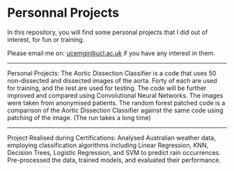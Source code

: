 # Personnal Projects
In this repository, you will find some personal projects that I did out of interest, for fun or training.

Please email me on: ucemgir@ucl.ac.uk if you have any interest in them.

---------------
Personal Projects:
The Aortic Dissection Classifier is a code that uses 50 non-dissected and dissected images of the aorta. Forty of each are used for training, and the rest are used for testing.
The code will be further improved and compared using Convolutional Neural Networks.
The images were taken from anonymised patients.
The random forest patched code is a comparison of the Aortic Dissection Classifier against the same code using patching of the image. (The run takes a long time)

----------------
Project Realised during Certifications:
Analysed Australian weather data, employing classification algorithms including Linear Regression, KNN, Decision Trees, Logistic Regression, and SVM to predict rain occurrences. Pre-processed the data, trained models, and evaluated their performance.

